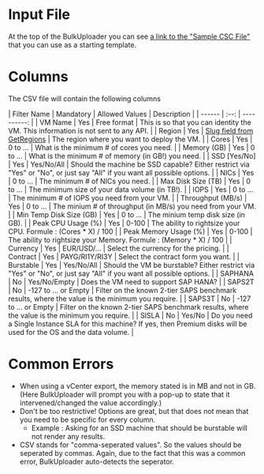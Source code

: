 # Input File

At the top of the BulkUploader you can see [a link to the "Sample CSC File"](http://vmchooser.com/vmchooser.csv) that you can use as a starting template.


# Columns
The CSV file will contain the following columns 

| Filter Name | Mandatory | Allowed Values | Description |
| ------ | :--: | ----------: |
| VM Name  | Yes | Free format | This is so that you can identity the VM. This information is not sent to any API. |
| Region | Yes | [Slug field from GetRegions](https://vmchooser.azure-api.net/dev-v2/api/GetRegions) | The region where you want to deploy the VM. |
| Cores | Yes | 0 to ... | What is the minimum # of cores you need. |
| Memory (GB) | Yes | 0 to ... | What is the minimum # of memory (in GB!) you need. |
| SSD [Yes/No] | Yes | Yes/No/All | Should the machine be SSD capable? Either restrict via "Yes" or "No", or just say "All" if you want all possible options. |
| NICs | Yes | 0 to ... | The minimum # of NICs you need. |
| Max Disk Size (TB) | Yes | 0 to ... | The minimum size of your data volume (in TB!). |
| IOPS | Yes | 0 to ... | The minimum # of IOPS you need from your VM. |
| Throughput (MB/s) | Yes | 0 to ... | The minium # of throughput (in MB/s) you need from your VM. |
| Min Temp Disk Size (GB) | Yes | 0 to ... | The minium temp disk size (in GB). |
| Peak CPU Usage (%) | Yes | 0-100 | The ability to rightsize your CPU.  Formule : (Cores * X) / 100  |
| Peak Memory Usage (%) | Yes | 0-100 | The ability to rightsize your Memory.  Formule : (Memory * X) / 100  |
| Currency | Yes | EUR/USD/... | Select the currency for the pricing. |
| Contract | Yes | PAYG/RI1Y/RI3Y | Select the contract form you want. |
| Burstable | Yes | Yes/No/All | Should the VM be burstable? Either restrict via "Yes" or "No", or just say "All" if you want all possible options. |
| SAPHANA | No | Yes/No/Empty | Does the VM need to support SAP HANA? |
| SAPS2T | No | -127 to ... or Empty | Filter on the known 2-tier SAPS benchmark results, where the value is the minimum you require. |
| SAPS3T | No | -127 to ... or Empty | Filter on the known 2-tier SAPS benchmark results, where the value is the minimum you require. |
| SISLA | No | Yes/No | Do you need a Single Instance SLA for this machine? If yes, then Premium disks will be used for the OS and the data volume. |

# Common Errors
* When using a vCenter export, the memory stated is in MB and not in GB. (Here BulkUploader will prompt you with a pop-up to state that it intervened/changed the value accordingly.)
* Don't be too restrictive! Options are great, but that does not mean that you need to be specific for every column.
  * Example : Asking for an SSD machine that should be burstable will not render any results.
* CSV stands for "comma-seperated values". So the values should be seperated by commas. Again, due to the fact that this was a common error, BulkUploader auto-detects the seperator.
 